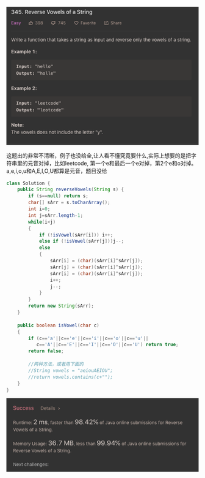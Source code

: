 ![GitHub Logo](/image/345.1.png)

这题出的非常不清晰，例子也没给全,让人看不懂究竟要什么,实际上想要的是把字符串里的元音对掉，比如leetcode, 第一个e和最后一个e对掉，第2个e和o对掉。a,e,i,o,u和A,E,I,O,U都算是元音，题目没给

```java
class Solution {
    public String reverseVowels(String s) {
        if (s==null) return s;        
        char[] sArr = s.toCharArray();
        int i=0;
        int j=sArr.length-1;        
        while(i<j)
        {
            if (!isVowel(sArr[i])) i++;            
            else if (!isVowel(sArr[j]))j--;            
            else
            {
                sArr[i] = (char)(sArr[i]^sArr[j]);
                sArr[j] = (char)(sArr[i]^sArr[j]);
                sArr[i] = (char)(sArr[i]^sArr[j]);
                i++;
                j--;
            }
        }
        return new String(sArr);
    }
    
    public boolean isVowel(char c)
    {
        if (c=='a'||c=='e'||c=='i'||c=='o'||c=='u'||
           c=='A'||c=='E'||c=='I'||c=='O'||c=='U') return true;        
        return false;

        //两种方法，或者用下面的
        //String vowels = "aeiouAEIOU";
        //return vowels.contains(c+"");
    }
}
```

![GitHub Logo](/image/345.2.png)